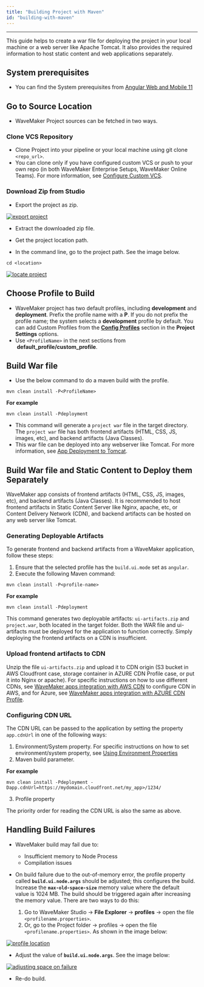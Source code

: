 ```yaml
---
title: "Building Project with Maven"
id: "building-with-maven"
---
```

---
This guide helps to create a war file for deploying the project in your local machine or a web server like Apache Tomcat. It also provides the required information to host static content and web applications separately.

## System prerequisites


- You can find the System prerequisites from [Angular Web and Mobile 11](/learn/wavemaker-release-notes/v11-1-2#angular-web-and-mobile-11)


## Go to Source Location

- WaveMaker Project sources can be fetched in two ways.

### Clone VCS Repository

- Clone Project into your pipeline or your local machine using git clone `<repo_url>`.
- You can clone only if you have configured custom VCS or push to your own repo (in both WaveMaker Enterprise Setups, WaveMaker Online Teams). For more information, see [Configure Custom VCS](/learn/app-development/deployment/build-options).

### Download Zip from Studio

- Export the project as zip.

[![export project](/learn/assets/ExportProjectasZip.png)](/learn/assets/ExportProjectasZip.png)

- Extract the downloaded zip file.

- Get the project location path.  

- In the command line, go to the project path. See the image below.

```shell
cd <location>
```

[![locate project](/learn/assets/LocateProjectIncmdline.png)](/learn/assets/LocateProjectIncmdline.png)

## Choose Profile to Build

- WaveMaker project has two default profiles, including **development** and **deployment**. Prefix the profile name with a **P**. If you do not prefix the profile name; the system selects a **development** profile by default. You can add Custom Profiles from the **[Config Profiles](/learn/app-development/deployment/configuration-profiles)** section in the **Project Settings** options.
- Use `<ProfileName>` in the next sections from  **default_profile/custom_profile**.

## Build War file

- Use the below command to do a maven build with the profile.

```shell
mvn clean install -P<ProfileName>
```

**For example**

```shell
mvn clean install -Pdeployment
```

- This command will generate a `project war`  file in the target directory. The `project war`  file has both frontend artifacts (HTML, CSS, JS, images, etc), and backend artifacts (Java Classes).
- This war file can be deployed into any webserver like Tomcat. For more information, see [App Deployment to Tomcat](/learn/how-tos/wavemaker-application-deployment-tomcat).

## Build War file and Static Content to Deploy them Separately

WaveMaker app consists of frontend artifacts (HTML, CSS, JS, images, etc), and backend artifacts (Java Classes). It is recommended to host frontend artifacts in Static Content Server like Nginx, apache, etc, or Content Delivery Network (CDN), and backend artifacts can be hosted on any web server like Tomcat.

### Generating Deployable Artifacts

To generate frontend and backend artifacts from a WaveMaker application, follow these steps:

1. Ensure that the selected profile has the `build.ui.mode` set as `angular`.
2. Execute the following Maven command:

```shell
mvn clean install -P<profile-name>
```

**For example**

```shell
mvn clean install -Pdeployment
```

This command generates two deployable artifacts: `ui-artifacts.zip` and `project.war`, both located in the target folder.
Both the WAR file and ui-artifacts must be deployed for the application to function correctly. Simply deploying the frontend artifacts on a CDN is insufficient.

### Upload frontend artifacts to CDN

Unzip the file `ui-artifacts.zip` and upload it to CDN origin (S3 bucket in AWS Cloudfront case, storage container in AZURE CDN Profile case, or put it into Nginx or apache). For specific instructions on how to use different CDNs, see [WaveMaker apps integration with AWS CDN](/learn/app-development/deployment/app-integration-with-aws-cdn) to configure CDN in AWS, and for Azure, see [WaveMaker apps integration with AZURE CDN Profile](/learn/app-development/deployment/app-integration-with-azure-cdn).

### Configuring CDN URL

The CDN URL can be passed to the application by setting the property `app.cdnUrl` in one of the following ways:
1. Environment/System property. For specific instructions on how to set environment/system property, see [Using Environment Properties](/learn/app-development/deployment/configuration-management/#using-environment-properties)
2. Maven build parameter.

**For example**
```shell
mvn clean install -Pdeployment -Dapp.cdnUrl=https://mydomain.cloudfront.net/my_app>/1234/
```
3. Profile property

The priority order for reading the CDN URL is also the same as above.

## Handling Build Failures

- WaveMaker build may fail due to:
  - Insufficient memory to Node Process
  - Compilation issues
- On build failure due to the out-of-memory error, the profile property called **`build.ui.node.args`** should be adjusted; this configures the build. Increase the **`max-old-space-size`** memory value where the default value is 1024 MB. The build should be triggered again after increasing the memory value. There are two ways to do this: 

  1. Go to WaveMaker Studio -> **File Explorer** -> **profiles** -> open the file `<profilename.properties>`.
  2. Or, go to the Project folder -> profiles -> open the file `<profilename.properties>`. As shown in the image below:

[![profile location](/learn/assets/profile-location.png)](/learn/assets/profile-location.png)

- Adjust the value of **`build.ui.node.args`**. See the image below:

[![adjusting space on failure](/learn/assets/adjusting-space-on-failure.png)](/learn/assets/adjusting-space-on-failure.png)

- Re-do build.
